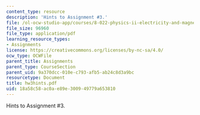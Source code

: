 ```yaml
---
content_type: resource
description: 'Hints to Assignment #3.'
file: /ol-ocw-studio-app/courses/8-022-physics-ii-electricity-and-magnetism-fall-2002/18a58c58ac0ae89e300949779a653810_hw3hints.pdf
file_size: 96960
file_type: application/pdf
learning_resource_types:
- Assignments
license: https://creativecommons.org/licenses/by-nc-sa/4.0/
ocw_type: OCWFile
parent_title: Assignments
parent_type: CourseSection
parent_uid: 9a370dcc-010e-c793-afb5-ab24c8d3a9bc
resourcetype: Document
title: hw3hints.pdf
uid: 18a58c58-ac0a-e89e-3009-49779a653810
---
```

Hints to Assignment #3.